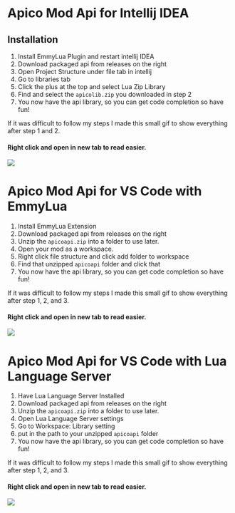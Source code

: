 # Apico Mod Api for Intellij IDEA

## Installation
1. Install EmmyLua Plugin and restart intellij IDEA
2. Download packaged api from releases on the right
3. Open Project Structure under file tab in intellij
4. Go to libraries tab
5. Click the plus at the top and select Lua Zip Library
6. Find and select the `apicolib.zip` you downloaded in step 2
7. You now have the api library, so you can get code completion so have fun!

If it was difficult to follow my steps I made this small gif to show everything after step 1 and 2.
#### Right click and open in new tab to read easier.
![](https://cdn.upload.systems/uploads/VHqrCJaX.gif)

# Apico Mod Api for VS Code with EmmyLua
1. Install EmmyLua Extension
2. Download packaged api from releases on the right
3. Unzip the `apicoapi.zip` into a folder to use later.
4. Open your mod as a workspace.
5. Right click file structure and click add folder to workspace
6. Find that unzipped `apicoapi` folder and click that
8. You now have the api library, so you can get code completion so have fun!

If it was difficult to follow my steps I made this small gif to show everything after step 1, 2, and 3.
#### Right click and open in new tab to read easier.
![](https://cdn.upload.systems/uploads/U9lLH9AW.gif)

# Apico Mod Api for VS Code with Lua Language Server
1. Have Lua Language Server Installed
2. Download packaged api from releases on the right
3. Unzip the `apicoapi.zip` into a folder to use later.
4. Open Lua Language Server settings
5. Go to Workspace: Library setting
6. put in the path to your unzipped `apicoapi` folder
7. You now have the api library, so you can get code completion so have fun!

If it was difficult to follow my steps I made this small gif to show everything after step 1, 2, and 3.
#### Right click and open in new tab to read easier.
![](https://cdn.upload.systems/uploads/IsFi8phr.gif)

